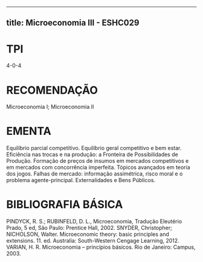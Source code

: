 
---
title: Microeconomia III - ESHC029 
---

# TPI

4-0-4

# RECOMENDAÇÃO

Microeconomia I; Microeconomia II

# EMENTA

Equilíbrio parcial competitivo. Equilíbrio geral competitivo e bem estar. Eficiência nas trocas e na produção: a Fronteira de Possibilidades de Produção. Formação de preços de insumos em mercados competitivos e em mercados com concorrência imperfeita. Tópicos avançados em teoria dos jogos. Falhas de mercado: informação assimétrica, risco moral e o problema agente-principal. Externalidades e Bens Públicos.

# BIBLIOGRAFIA BÁSICA

PINDYCK, R. S.; RUBINFELD, D. L., Microeconomia, Tradução Eleutério Prado, 5 ed, São Paulo: Prentice Hall, 2002.
SNYDER, Christopher; NICHOLSON, Walter. Microeconomic theory: basic principles and extensions. 11. ed. Australia: South-Western Cengage Learning, 2012.
VARIAN, H. R. Microeconomia – princípios básicos. Rio de Janeiro: Campus, 2003.
        